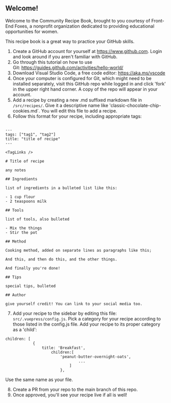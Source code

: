 ## Welcome!

Welcome to the Community Recipe Book, brought to you courtesy of Front-End Foxes, a nonprofit organization dedicated to providing educational opportunities for women.

This recipe book is a great way to practice your GitHub skills.

1. Create a GitHub account for yourself at https://www.github.com. Login and look around if you aren't familiar with GitHub.
2. Go through this tutorial on how to use Git: https://guides.github.com/activities/hello-world/
3. Download Visual Studio Code, a free code editor: https://aka.ms/vscode
4. Once your computer is configured for Git, which might need to be installed separately, visit this GitHub repo while logged in and click 'fork' in the upper right hand corner. A copy of the repo will appear in your account.
5. Add a recipe by creating a new .md suffixed markdown file in `/src/recipes/`. Give it a descriptive name like 'classic-chocolate-chip-cookies.md`. You will edit this file to add a recipe.
6. Follow this format for your recipe, including appropriate tags:

```

---
tags: ["tag1", "tag2"]
title: "title of recipe"
---

<TagLinks />

# Title of recipe

any notes

## Ingredients

list of ingredients in a bulleted list like this:

- 1 cup flour
- 2 teaspoons milk 

## Tools

list of tools, also bulleted

- Mix the things
- Stir the pot

## Method

Cooking method, added on separate lines as paragraphs like this;

And this, and then do this, and the other things.

And finally you're done!

## Tips

special tips, bulleted

## Author

give yourself credit! You can link to your social media too.
```

7. Add your recipe to the sidebar by editing this file: `src/.vuepress/config.js`. Pick a category for your recipe according to those listed in the config.js file. Add your recipe to its proper category as a 'child': 

```
children: [
			{
				title: 'Breakfast',
					children:[
						'peanut-butter-overnight-oats',
								...
							]
						},
```

Use the same name as your file.

8. Create a PR from your repo to the main branch of this repo.
9. Once approved, you'll see your recipe live if all is well!